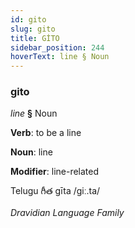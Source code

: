 ```yaml
---
id: gito
slug: gito
title: GİTO
sidebar_position: 244
hoverText: line § Noun
---
```


### gito

*line* **§** Noun

**Verb**: to be a line

**Noun**: line

**Modifier**: line-related

Telugu గీత gīta /giː.ta/

*Dravidian Language Family*